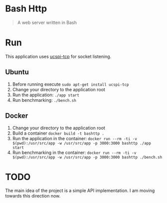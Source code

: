 # Bash Http
> A web server written in Bash

Run
===

This application uses [ucspi-tcp](https://en.wikipedia.org/wiki/Ucspi-tcp) for socket listening.

Ubuntu
------

1) Before running execute `sudo apt-get install ucspi-tcp`
2) Change your directory to the application root
3) Run the application: `./app start`
4) Run benchmarking: `./bench.sh`

Docker
------

1) Change your directory to the application root
2) Build a container `docker build -t bashttp .`
3) Run the application in the container: `docker run --rm -ti -v $(pwd):/usr/src/app -w /usr/src/app -p 3000:3000 bashttp ./app start`
4) Run benchmarking in the container: `docker run --rm -ti -v $(pwd):/usr/src/app -w /usr/src/app -p 3000:3000 bashttp ./bench.sh`

TODO
====

The main idea of the project is a simple API implementation. I am moving towards this direction now.

